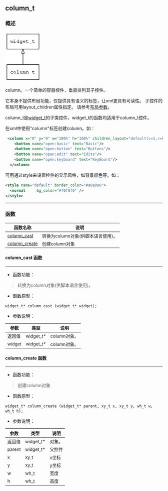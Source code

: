## column\_t
### 概述
![image](images/column_t_0.png)

column。一个简单的容器控件，垂直排列其子控件。

 它本身不提供布局功能，仅提供具有语义的标签，让xml更具有可读性。
 子控件的布局可用layout\_children属性指定。
 请参考[布局参数](https://github.com/zlgopen/awtk/blob/master/docs/layout.md)。

 column\_t是[widget\_t](widget_t.md)的子类控件，widget\_t的函数均适用于column\_t控件。

 在xml中使用"column"标签创建column。如：

 ```xml
  <column x="0" y="0" w="100%" h="100%" children_layout="default(c=1,r=0)">
     <button name="open:basic" text="Basic"/>
     <button name="open:button" text="Buttons"/>
     <button name="open:edit" text="Edits"/>
     <button name="open:keyboard" text="KeyBoard"/>
   </column>
 ```

 可用通过style来设置控件的显示风格，如背景颜色等。如：

 ```xml
 <style name="default" border_color="#a0a0a0">
   <normal     bg_color="#f0f0f0" />
 </style>
 ```
----------------------------------
### 函数
<p id="column_t_methods">

| 函数名称 | 说明 | 
| -------- | ------------ | 
| <a href="#column_t_column_cast">column\_cast</a> | 转换为column对象(供脚本语言使用)。 |
| <a href="#column_t_column_create">column\_create</a> | 创建column对象 |
#### column\_cast 函数
-----------------------

* 函数功能：

> <p id="column_t_column_cast">转换为column对象(供脚本语言使用)。

* 函数原型：

```
widget_t* column_cast (widget_t* widget);
```

* 参数说明：

| 参数 | 类型 | 说明 |
| -------- | ----- | --------- |
| 返回值 | widget\_t* | column对象。 |
| widget | widget\_t* | column对象。 |
#### column\_create 函数
-----------------------

* 函数功能：

> <p id="column_t_column_create">创建column对象

* 函数原型：

```
widget_t* column_create (widget_t* parent, xy_t x, xy_t y, wh_t w, wh_t h);
```

* 参数说明：

| 参数 | 类型 | 说明 |
| -------- | ----- | --------- |
| 返回值 | widget\_t* | 对象。 |
| parent | widget\_t* | 父控件 |
| x | xy\_t | x坐标 |
| y | xy\_t | y坐标 |
| w | wh\_t | 宽度 |
| h | wh\_t | 高度 |
